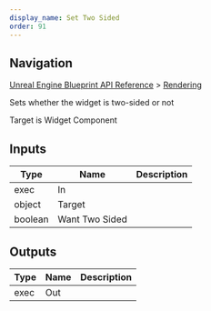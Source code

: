 ```yaml
---
display_name: Set Two Sided
order: 91
---
```

## Navigation

[Unreal Engine Blueprint API Reference](https://dev.epicgames.com/documentation/en-us/unreal-engine/BlueprintAPI) > [Rendering](https://dev.epicgames.com/documentation/en-us/unreal-engine/BlueprintAPI/Rendering)

Sets whether the widget is two-sided or not

Target is Widget Component

## Inputs

| Type | Name | Description |
| --- | --- | --- |
| exec | In |  |
| object | Target |  |
| boolean | Want Two Sided |  |

## Outputs

| Type | Name | Description |
| --- | --- | --- |
| exec | Out |  |
